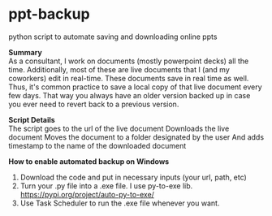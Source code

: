 # ppt-backup
python script to automate saving and downloading online ppts

<b>Summary</b> <br>
As a consultant, I work on documents (mostly powerpoint decks) all the time. Additionally, most of these are live documents that I (and my coworkers) edit in real-time. These documents save in real time as well.
Thus, it's common practice to save a local copy of that live document every few days. That way you always have an older version backed up in case you ever need to revert back to a previous version. 
  
<b>Script Details</b> <br>
The script goes to the url of the live document
Downloads the live document
Moves the document to a folder designated by the user
And adds timestamp to the name of the downloaded document

<b>How to enable automated backup on Windows</b>
1. Download the code and put in necessary inputs (your url, path, etc)
2. Turn your .py file into a .exe file. I use py-to-exe lib. https://pypi.org/project/auto-py-to-exe/
3. Use Task Scheduler to run the .exe file whenever you want. 
